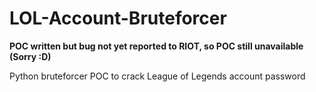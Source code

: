 # LOL-Account-Bruteforcer

********POC written but bug not yet reported to RIOT, so POC still unavailable (Sorry :D)********

Python bruteforcer POC to crack League of Legends account password
